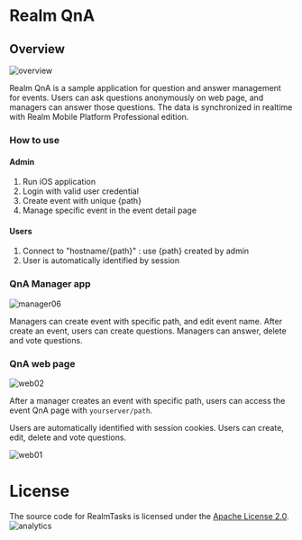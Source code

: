 # Realm QnA

## Overview

![overview](https://images.contentful.com/emmiduwd41v7/3OA5V3IeFOkacuauCims8a/213930f48fe70f7ec806e107f81a19f9/qna-overview.png)

Realm QnA is a sample application for question and answer management for events. Users can ask questions anonymously on web page, and managers can answer those questions. The data is synchronized in realtime with Realm Mobile Platform Professional edition.

### How to use

#### Admin

1. Run iOS application
2. Login with valid user credential
3. Create event with unique {path}
4. Manage specific event in the event detail page

#### Users

1. Connect to "hostname/{path}" : use {path} created by admin
2. User is automatically identified by session

### QnA Manager app

![manager06](http://images.contentful.com/emmiduwd41v7/2uxWKdSItCW8KSCCoAuq0a/22813c4b8a365b2a78544ff70d699456/manager06.PNG)

Managers can create event with specific path, and edit event name. After create an event, users can create questions. Managers can answer, delete and vote questions.

### QnA web page

![web02](http://images.contentful.com/emmiduwd41v7/3qmz30yn9mu0QcwE8aQ2aa/ec0264c1c657c23d03f8001101bb5583/web02.png)

After a manager creates an event with specific path, users can access the event QnA page with `yourserver/path`.

Users are automatically identified with session cookies. Users can create, edit, delete and vote questions.

![web01](http://images.contentful.com/emmiduwd41v7/5YvIMIKtuoUmO6e0wOyi8G/b791be9a3e0715c9b257f62870da313c/web01.png)

# License

The source code for RealmTasks is licensed under the [Apache License 2.0](LICENSE).
![analytics](https://ga-beacon.appspot.com/UA-50247013-2/realm-qna/README?pixel)
